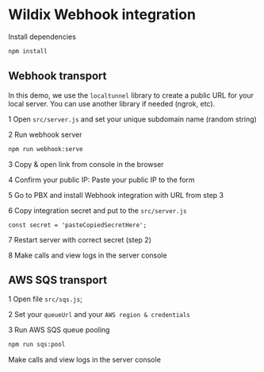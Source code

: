 # Wildix Webhook integration

Install dependencies
```bash
npm install
```

## Webhook transport

In this demo, we use the `localtunnel` library to create a public URL for your local server.
You can use another library if needed (ngrok, etc).


1 Open `src/server.js` and set your unique subdomain name (random string)

2 Run webhook server
```bash
npm run webhook:serve
```
3 Copy & open link from console in the browser

4 Confirm your public IP: Paste your public IP to the form

5 Go to PBX and install Webhook integration with URL from step 3

6 Copy integration secret and put to the `src/server.js`

```
const secret = 'pasteCopiedSecretHere';
```
7 Restart server with correct secret (step 2)

8 Make calls and view logs in the server console

## AWS SQS transport

1 Open file `src/sqs.js`;

2 Set your `queueUrl` and your `AWS region & credentials`

3 Run AWS SQS queue pooling
```bash
npm run sqs:pool
```
Make calls and view logs in the server console
